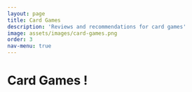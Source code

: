 ```yaml
---
layout: page
title: Card Games
description: 'Reviews and recommendations for card games'
image: assets/images/card-games.png
order: 3
nav-menu: true
---
```


<h1>Card Games !</h1>